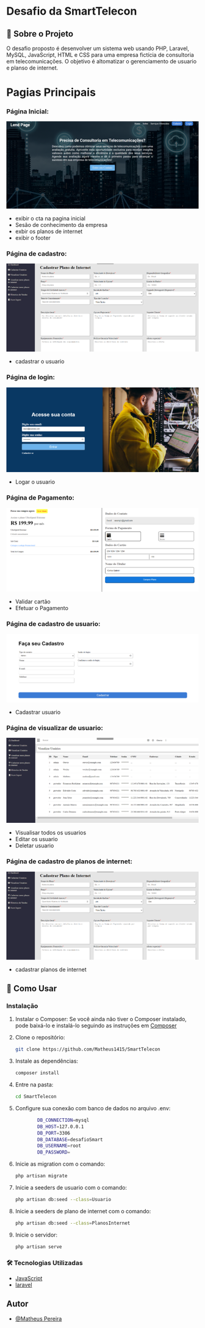 # Desafio da SmartTelecon

## 📝 Sobre o Projeto

O desafio proposto é desenvolver um sistema web usando PHP, Laravel, MySQL, JavaScript, HTML e CSS para uma empresa fictícia de consultoria em telecomunicações. O objetivo é altomatizar o gerenciamento de usuario e planso de internet.

# Pagias Principais

### **Página Inicial:** 
![Foto da Página Inicial](https://github.com/Matheus1415/SmartTelecon/blob/main/readme%20Foto/home.png)
- exibir o cta na pagina inicial
- Sesão de conhecimento da empresa
- exbir os planos de internet
- exibir o footer
### **Página de cadastro:** 
![Foto da Página Inicial](https://github.com/Matheus1415/SmartTelecon/blob/main/readme%20Foto/cadastro-planos-internet.png)
- cadastrar o usuario
### **Página de login:** 
![Foto da Página Inicial](https://github.com/Matheus1415/SmartTelecon/blob/main/readme%20Foto/login.png)
- Logar o usuario
### **Página de Pagamento:** 
![Foto da Página Inicial](https://github.com/Matheus1415/SmartTelecon/blob/main/readme%20Foto/pagamento.png)
- Validar cartão
- Efetuar o Pagamento
### **Página de cadastro de usuario:** 
![Foto da Página Inicial](https://github.com/Matheus1415/SmartTelecon/blob/main/readme%20Foto/cadastro.png)
- Cadastrar usuario
### **Página de visualizar de usuario:** 
![Foto da Página Inicial](https://github.com/Matheus1415/SmartTelecon/blob/main/readme%20Foto/visualisar-usuario.png)
- Visualisar todos os usuarios
- Editar os usuario
- Deletar usuario
### **Página de cadastro de planos de internet:** 
![Foto da Página Inicial](https://github.com/Matheus1415/SmartTelecon/blob/main/readme%20Foto/cadastro-planos-internet.png)
- cadastrar planos de internet


## 🚀 Como Usar

### Instalação
1. Instalar o Composer:
Se você ainda não tiver o Composer instalado, pode baixá-lo e instalá-lo seguindo as instruções em [Composer](https://getcomposer.org/)

2. Clone o repositório:

    ```bash
    git clone https://github.com/Matheus1415/SmartTelecon
    ```

3. Instale as dependências:

    ```bash
    composer install
    ```
4. Entre na pasta:

    ```bash
    cd SmartTelecon
    ```
    
5. Configure sua conexão com banco de dados no arquivo .env:

    ```bash
            DB_CONNECTION=mysql
            DB_HOST=127.0.0.1
            DB_PORT=3306
            DB_DATABASE=desafioSmart
            DB_USERNAME=root
            DB_PASSWORD=
    ```

6. Inicie as migration com o comando:

    ```bash
    php artisan migrate
    ```

7. Inicie a seeders de usuario com o comando:

    ```bash
    php artisan db:seed --class=Usuario  
    ```
8. Inicie a seeders de plano de internet com o comando:

    ```bash
    php artisan db:seed --class=PlanosInternet
    ```
8. Inicie o servidor:

    ```bash
    php artisan serve
    ```


### 🛠️ Tecnologias Utilizadas

- [JavaScript](https://developer.mozilla.org/pt-BR/docs/Web/JavaScript)
- [laravel](https://laravel.com/)

## Autor

- [@Matheus Pereira](https://www.github.com/Matheus1415)
